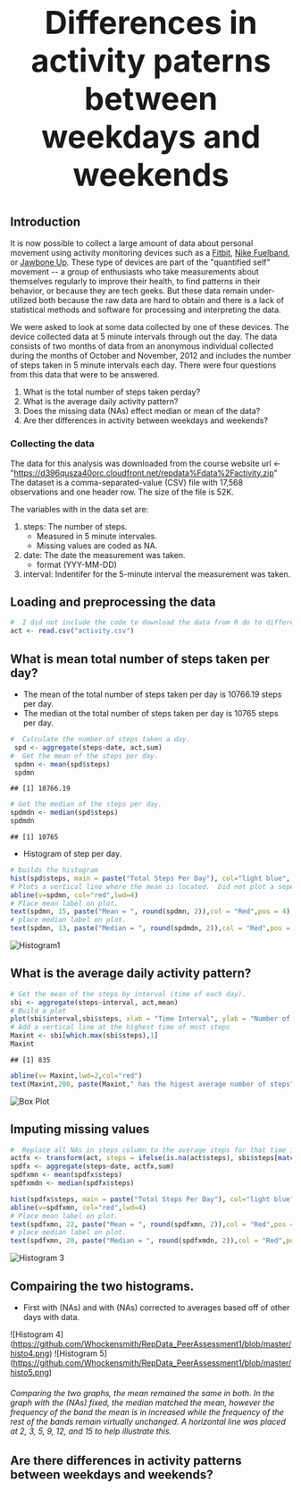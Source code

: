 # <center> <h1>Differences in activity paterns between weekdays and weekends</center>
  
## Introduction

It is now possible to collect a large amount of data about personal movement using activity monitoring devices such as a [Fitbit][1], [Nike Fuelband][2], or [Jawbone Up][3]. These type of devices are part of the "quantified self" movement -- a group of enthusiasts who take measurements about themselves regularly to improve their health, to find patterns in their behavior, or because they are tech geeks. But these data remain under-utilized both because the raw data are hard to obtain and there is a lack of statistical methods and software for processing and interpreting the data.

We were asked to look at some data collected by one of these devices.  The device collected data at 5 minute intervals through out the day. The data consists of two months of data from an anonymous individual collected during the months of October and November, 2012 and includes the number of steps taken in 5 minute intervals each day. There were four questions from this data that were to be answered.

1. What is the total number of steps taken perday?   
2. What is the average daily activity pattern?   
3. Does the missing data (NAs) effect median or mean of the data?   
4. Are ther differences in activity between weekdays and weekends?



[1]:http://www.fitbit.com/ "Fitbit"
[2]:http://www.nike.com/us/en_us/c/nikeplus-fuelband "Nike Fuelband"
[3]:https://jawbone.com/up "Jawbone Up"

### Collecting the data
The data for this analysis was downloaded from the course website 
url <- "https://d396qusza40orc.cloudfront.net/repdata%Fdata%2Factivity.zip"
The dataset is a comma-separated-value (CSV) file with 17,568 observations and one header row.  The size of the file is 52K.

The variables with in the data set are:

1.  steps: The number of steps.    
    - Measured in 5 minute intervales.   
    - Missing values are coded as NA.
2.  date: The date the measurement was taken.    
    - format (YYY-MM-DD)
3.  interval: Indentifer for the 5-minute interval the measurement was taken.

## Loading and preprocessing the data

```r
#  I did not include the code to download the data from R do to differences in platforms and individual system setups and preferences for downloading data sets. Once your data is downloaded read the data set.
act <- read.csv("activity.csv")
```

## What is mean total number of steps taken per day?
- The mean of the total number of steps taken per day is 10766.19 steps per day.
- The median ot the total number of steps taken per day is 10765 steps per day.


```r
#  Calculate the number of steps taken a day.
 spd <- aggregate(steps~date, act,sum)
#  Get the mean of the steps per day.
 spdmn <- mean(spd$steps)
 spdmn
```

```
## [1] 10766.19
```

```r
# Get the median of the steps per day.
spdmdn <- median(spd$steps)
spdmdn
```

```
## [1] 10765
```
- Histogram of step per day.

```r
# builds the histogram
hist(spd$steps, main = paste("Total Steps Per Day"), col="light blue", ylab= "Number of days Occurred (frequency)", xlab="Number of Steps", breaks=seq(0,22000,2200))
# Plots a vertical line where the mean is located.  Did not plot a seperate line for median because it is .81 less than mean, it will overlay.
abline(v=spdmn, col="red",lwd=4)
# Place mean label on plot.
text(spdmn, 15, paste("Mean = ", round(spdmn, 2)),col = "Red",pos = 4)
# place median label on plot.
text(spdmn, 13, paste("Median = ", round(spdmdn, 2)),col = "Red",pos = 4)
```

![Histogram1](https://github.com/Whockensmith/RepData_PeerAssessment1/blob/master/histo1.png)

## What is the average daily activity pattern?

```r
# Get the mean of the steps by interval (time of each day).
sbi <- aggregate(steps~interval, act,mean)
# Build a plot
plot(sbi$interval,sbi$steps, xlab = "Time Interval", ylab = "Number of Steps", main = "Daily Activity Patter")
# Add a vertical line at the highest time of most steps
Maxint <- sbi[which.max(sbi$steps),1]
Maxint
```

```
## [1] 835
```

```r
abline(v= Maxint,lwd=2,col="red")
text(Maxint,200, paste(Maxint," has the higest average number of steps"),col = "Red",pos = 4)
```

![Box Plot](https://github.com/Whockensmith/RepData_PeerAssessment1/blob/master/histo2.png)


## Imputing missing values



```r
#  Replace all NAs in steps column to the average steps for that time interval from the other days at that time interval.
actfx <- transform(act, steps = ifelse(is.na(act$steps), sbi$steps[match(act$interval, sbi$interval)], act$steps))
spdfx <- aggregate(steps~date, actfx,sum)
spdfxmn <- mean(spdfx$steps)
spdfxmdn <- median(spdfx$steps)
```



```r
hist(spdfx$steps, main = paste("Total Steps Per Day"), col="light blue", ylab= "Number of days Occurred (frequency)", xlab="Number of Steps", breaks=seq(0,22000,2200))
abline(v=spdfxmn, col="red",lwd=4)
# Place mean label on plot.
text(spdfxmn, 22, paste("Mean = ", round(spdfxmn, 2)),col = "Red",pos = 4)
# place median label on plot.
text(spdfxmn, 20, paste("Median = ", round(spdfxmdn, 2)),col = "Red",pos = 4)
```

![Histogram 3](https://github.com/Whockensmith/RepData_PeerAssessment1/blob/master/histo3.png)

## Compairing the two histograms.   
  - First with (NAs) and with (NAs) corrected to averages based off of other days with data.

![Histogram 4] (https://github.com/Whockensmith/RepData_PeerAssessment1/blob/master/histo4.png) ![Histogram 5] (https://github.com/Whockensmith/RepData_PeerAssessment1/blob/master/histo5.png)

###### Comparing the two graphs, the mean remained the same in both. In the graph with the (NAs) fixed, the median matched the mean, however the frequency of the band the mean is in increased while the frequency of the rest of the bands remain virtually unchanged. A horizontal line was placed at 2, 3, 5, 9, 12, and 15 to help illustrate this.




## Are there differences in activity patterns between weekdays and weekends?
